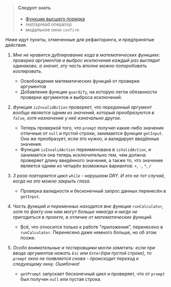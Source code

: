 > #### Следует знать
> * [Функции высшего порядка](https://github.com/YuraKostin/fed-lw-mo/tree/master/articles/hof/hof-1)
> * rest/spread оператор 
> * модальное окно `confirm`

Ниже идут пункты, отмеченные для рефакторинга, и предпринятые действия.

1. _Мне не нравится дублирование кода в математических функциях: проверка аргументов и
выброс исключения каждый раз выглядит одинаково, а значит, эту часть вполне можно 
попоробовать изолировать_.
    * Освобождение математических функций от проверки аргументов
    * Добавление функции `guardify`, на которую легли обязанности проверки
    аргументов и выброса исключений.

2. _Функция `isInvalidAction` проверяет, что переданный аргумент вообще является одним
из значений, который преобразуются в `false`, хотя назначение у неё изначально другое._
    * Теперь проверкой того, что `prompt` получил какие-либо значения отличные от `null`
    и пустой строки, занимается функция `getInput`. Она же преобразует, если это нужно,
    и валидирует введённые значения.
    * Функция `isInvalidAction` переименована в `isValidAction`, и занимается она теперь
    исключительно тем, чем должна: проверяет длину введённого значения, а также то,
    что значение является одним из четырёх возможных вариантов: `+`, `-`, `*`, `/`
    
3. _3 раза повторяется цикл `while` - нарушаем DRY. И это не тот случай, когда на это
можно закрыть глаза._
    * Проверка валидности и бесконечный запрос данных перенесён в `getInput`.

4. _Часть функций и переменных находится вне функции `runCalculator`, хотя по факту они
нам могут больше никогда и нигде не пригодиться в проекте, в отличие от математических
функций._
    * Всё, что относится только к работе "приложения", перенесено в `runCalculator`.
    Перенесено даже немного больше, но об этом позже.

5. _Особо внимательные и тестировщики могли заметить: если при вводе аргументов
нажать `Esc` или `Enter`(при пустой строке), то `prompt` окно не появляется снова - 
происходит переход к следующему окну. Ошибочка!_
    * `getPrompt` запускает бесконечный цикл и проверяет, что от `prompt` был получен `null`
    или пустая строка.